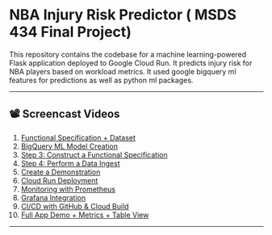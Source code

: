 # NBA Injury Risk Predictor ( MSDS 434 Final Project)

This repository contains the codebase for a machine learning-powered Flask application deployed to Google Cloud Run. It predicts injury risk for NBA players based on workload metrics. It used google bigquery ml features for predictions as well as python ml packages.


---

## 📽️ Screencast Videos

1. [Functional Specification + Dataset](https://your-link-1)
2. [BigQuery ML Model Creation](https://your-link-2)
3. [Step 3: Construct a Functional Specification]([https://your-link-3](https://northwestern.hosted.panopto.com/Panopto/Pages/Viewer.aspx?id=401dda96-e905-4abc-8783-b2c500eafdaa&start=0))
4. [Step 4: Perform a Data Ingest]([https://your-link-4](https://northwestern.hosted.panopto.com/Panopto/Pages/Viewer.aspx?id=d1c92949-cc1b-4d66-b7bb-b2cc00f08329&start=0))
5. [Create a Demonstration](https://your-link-5)
6. [Cloud Run Deployment](https://your-link-6)
7. [Monitoring with Prometheus](https://your-link-7)
8. [Grafana Integration](https://your-link-8)
9. [CI/CD with GitHub & Cloud Build](https://your-link-9)
10. [Full App Demo + Metrics + Table View](https://your-link-10)

---
